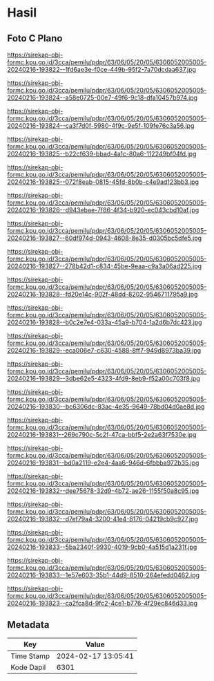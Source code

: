 # Hasil

## Foto C Plano

https://sirekap-obj-formc.kpu.go.id/3cca/pemilu/pdpr/63/06/05/20/05/6306052005005-20240216-193822--1fd6ae3e-f0ce-449b-95f2-7a70dcdaa637.jpg

https://sirekap-obj-formc.kpu.go.id/3cca/pemilu/pdpr/63/06/05/20/05/6306052005005-20240216-193824--a58e0725-00e7-49f6-9c18-dfa10457b974.jpg

https://sirekap-obj-formc.kpu.go.id/3cca/pemilu/pdpr/63/06/05/20/05/6306052005005-20240216-193824--ca3f7d0f-5980-4f9c-9e5f-109fe76c3a56.jpg

https://sirekap-obj-formc.kpu.go.id/3cca/pemilu/pdpr/63/06/05/20/05/6306052005005-20240216-193825--b22cf639-bbad-4a1c-80a6-112249bf04fd.jpg

https://sirekap-obj-formc.kpu.go.id/3cca/pemilu/pdpr/63/06/05/20/05/6306052005005-20240216-193825--072f8eab-0815-45fd-8b0b-c4e9ad123bb3.jpg

https://sirekap-obj-formc.kpu.go.id/3cca/pemilu/pdpr/63/06/05/20/05/6306052005005-20240216-193826--d943ebae-7f86-4f34-b920-ec043cbd10af.jpg

https://sirekap-obj-formc.kpu.go.id/3cca/pemilu/pdpr/63/06/05/20/05/6306052005005-20240216-193827--60df974d-0943-4608-8e35-d0305bc5dfe5.jpg

https://sirekap-obj-formc.kpu.go.id/3cca/pemilu/pdpr/63/06/05/20/05/6306052005005-20240216-193827--278b42d1-c834-45be-9eaa-c9a3a06ad225.jpg

https://sirekap-obj-formc.kpu.go.id/3cca/pemilu/pdpr/63/06/05/20/05/6306052005005-20240216-193828--fd20e14c-902f-48dd-8202-9546711795a9.jpg

https://sirekap-obj-formc.kpu.go.id/3cca/pemilu/pdpr/63/06/05/20/05/6306052005005-20240216-193828--b0c2e7e4-033a-45a9-b704-1a2d6b7dc423.jpg

https://sirekap-obj-formc.kpu.go.id/3cca/pemilu/pdpr/63/06/05/20/05/6306052005005-20240216-193829--eca006e7-c630-4588-8ff7-949d8973ba39.jpg

https://sirekap-obj-formc.kpu.go.id/3cca/pemilu/pdpr/63/06/05/20/05/6306052005005-20240216-193829--3dbe62e5-4323-4fd9-8eb9-f52a00c703f8.jpg

https://sirekap-obj-formc.kpu.go.id/3cca/pemilu/pdpr/63/06/05/20/05/6306052005005-20240216-193830--bc6306dc-83ac-4e35-9649-78bd04d0ae8d.jpg

https://sirekap-obj-formc.kpu.go.id/3cca/pemilu/pdpr/63/06/05/20/05/6306052005005-20240216-193831--269c790c-5c2f-47ca-bbf5-2e2a63f7530e.jpg

https://sirekap-obj-formc.kpu.go.id/3cca/pemilu/pdpr/63/06/05/20/05/6306052005005-20240216-193831--bd0a2119-e2e4-4aa6-946d-6fbbba972b35.jpg

https://sirekap-obj-formc.kpu.go.id/3cca/pemilu/pdpr/63/06/05/20/05/6306052005005-20240216-193832--dee75678-32d9-4b72-ae26-1155f50a8c95.jpg

https://sirekap-obj-formc.kpu.go.id/3cca/pemilu/pdpr/63/06/05/20/05/6306052005005-20240216-193832--d7ef79a4-3200-41e4-8176-04219cb9c927.jpg

https://sirekap-obj-formc.kpu.go.id/3cca/pemilu/pdpr/63/06/05/20/05/6306052005005-20240216-193833--5ba2340f-9930-4019-9cb0-4a515d1a231f.jpg

https://sirekap-obj-formc.kpu.go.id/3cca/pemilu/pdpr/63/06/05/20/05/6306052005005-20240216-193833--1e57e603-35b1-44d9-8510-264efedd0462.jpg

https://sirekap-obj-formc.kpu.go.id/3cca/pemilu/pdpr/63/06/05/20/05/6306052005005-20240216-193823--ca2fca8d-9fc2-4ce1-b776-4f29ec846d33.jpg


## Metadata

| Key        | Value               |
| ---------- | ------------------- |
| Time Stamp | 2024-02-17 13:05:41 |
| Kode Dapil | 6301                |



